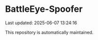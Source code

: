 # BattleEye-Spoofer

Last updated: 2025-06-07 13:24:16

This repository is automatically maintained.
